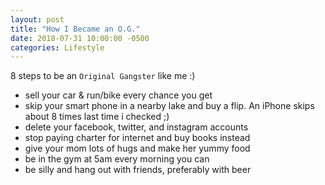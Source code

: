 ```yaml
---
layout: post
title: "How I Became an O.G."
date: 2018-07-31 10:00:00 -0500
categories: Lifestyle
---
```


8 steps to be an `Original Gangster` like me :) 


- sell your car & run/bike every chance you get
- skip your smart phone in a nearby lake and buy a flip. An iPhone skips about 8 times last time i checked ;)
- delete your facebook, twitter, and instagram accounts
- stop paying charter for internet and buy books instead
- give your mom lots of hugs and make her yummy food
- be in the gym at 5am every morning you can
- be silly and hang out with friends, preferably with beer

